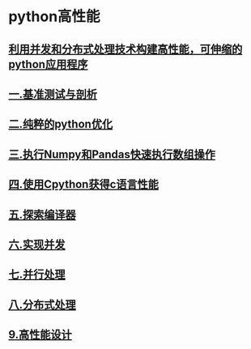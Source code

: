python高性能
====
[利用并发和分布式处理技术构建高性能，可伸缩的python应用程序](https://github.com/BigBigRadish/python_high_performance "主目录")
-------
[一.基准测试与剖析](https://github.com/BigBigRadish/python_high_performance/tree/master/base_standard_profiler)
-------
[二.纯粹的python优化](https://github.com/BigBigRadish/python_high_performance/tree/master/python_optimization)
-------
[三.执行Numpy和Pandas快速执行数组操作](https://github.com/BigBigRadish/python_high_performance/tree/master/numpy_pandas)
-------
[四.使用Cpython获得c语言性能](https://github.com/BigBigRadish/python_high_performance/tree/master/Cpython_dmeo)
-------
[五.探索编译器](https://github.com/BigBigRadish/python_high_performance/tree/master/JIT_tools)
-------
[六.实现并发](https://github.com/BigBigRadish/python_high_performance/tree/master/Concurrent)
-------
[七.并行处理](https://github.com/BigBigRadish/python_high_performance/tree/master/parallel_processing)
-------
[八.分布式处理](https://github.com/BigBigRadish/python_high_performance/tree/master/Distribute_process)
-------
[9.高性能设计](https://github.com/BigBigRadish/python_high_performance/tree/master/high_performance_design)
-------
